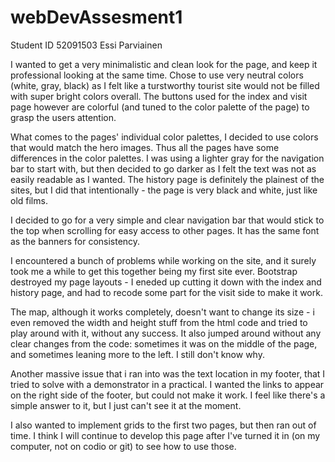 # webDevAssesment1

Student ID 52091503
Essi Parviainen

I wanted to get a very minimalistic and clean look for the page, and keep it professional
looking at the same time. Chose to use very neutral colors (white, gray, black) as 
I felt like a turstworthy tourist site would not be filled with super bright colors overall.
The buttons used for the index and visit page however are colorful (and tuned to the color 
palette of the page) to grasp the users attention. 

What comes to the pages' individual color palettes, I decided to use colors that would match 
the hero images. Thus all the pages have some differences in the color palettes. I was using 
a lighter gray for the navigation bar to start with, but then decided to go darker as I felt
the text was not as easily readable as I wanted. The history page is definitely the plainest 
of the sites, but I did that intentionally - the page is very black and white, just like 
old films. 

I decided to go for a very simple and clear navigation bar that would stick to the top when scrolling
for easy access to other pages. It has the same font as the banners for consistency.

I encountered a bunch of problems while working on the site, and it surely took me a while
to get this together being my first site ever. Bootstrap destroyed my page layouts - I eneded up cutting
it down with the index and history page, and had to recode some part for the visit side to 
make it work. 

The map, although it works completely, doesn't want to change its size - i even removed the width and 
height stuff from the html code and tried to play around with it, without any success. It also jumped 
around without any clear changes from the code: sometimes it was on the middle of the page, and
sometimes leaning more to the left. I still don't know why. 

Another massive issue that i ran into was the text location in my footer, that I tried to 
solve with a demonstrator in a practical. I wanted the links to appear on the right side
of the footer, but could not make it work. I feel like there's a simple answer to it, but 
I just can't see it at the moment. 

I also wanted to implement grids to the first two pages, but then ran out of time. I think I will 
continue to develop this page after I've turned it in (on my computer, not on codio or git)
to see how to use those.